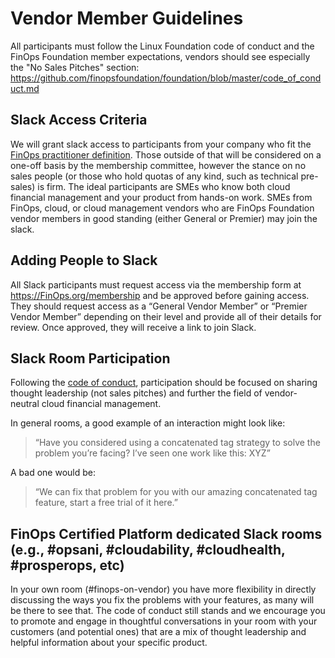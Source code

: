 # Vendor Member Guidelines

All participants must follow the Linux Foundation code of conduct and the FinOps Foundation member expectations, vendors should see especially the "No Sales Pitches" section: https://github.com/finopsfoundation/foundation/blob/master/code_of_conduct.md

## Slack Access Criteria

We will grant slack access to participants from your company who fit the [FinOps practitioner definition](https://github.com/finopsfoundation/foundation/blob/master/practitioner_definition.md). Those outside of that will be considered on a one-off basis by the membership committee, however the stance on no sales people (or those who hold quotas of any kind, such as technical pre-sales) is firm. The ideal participants are SMEs who know both cloud financial management and your product from hands-on work. SMEs from FinOps, cloud, or cloud management vendors who are FinOps Foundation vendor members in good standing (either General or Premier) may join the slack.

## Adding People to Slack

All Slack participants must request access via the membership form at https://FinOps.org/membership and be approved before gaining access. They should request access as a “General Vendor Member” or “Premier Vendor Member” depending on their level and provide all of their details for review. Once approved, they will receive a link to join Slack.

## Slack Room Participation

Following the [code of conduct](https://github.com/finopsfoundation/foundation/blob/master/code_of_conduct.md), participation should be focused on sharing thought leadership (not sales pitches) and further the field of vendor-neutral cloud financial management. 

In general rooms, a good example of an interaction might look like:

> “Have you considered using a concatenated tag strategy to solve the problem you’re facing? I’ve seen one work like this: XYZ”

A bad one would be:

> “We can fix that problem for you with our amazing concatenated tag feature, start a free trial of it here.”

## FinOps Certified Platform dedicated Slack rooms (e.g., #opsani, #cloudability, #cloudhealth, #prosperops, etc)

In your own room (#finops-on-vendor) you have more flexibility in directly discussing the ways you fix the problems with your features, as many will be there to see that. The code of conduct still stands and we encourage you to promote and engage in thoughtful conversations in your room with your customers (and potential ones) that are a mix of thought leadership and helpful information about your specific product. 

